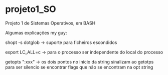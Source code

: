 # projeto1_SO
Projeto 1 de Sistemas Operativos, em BASH

Algumas explicações my guy:

shopt -s dotglob -> suporte para ficheiros escondidos

export LC_ALL=c -> para o processo ser independente do local do processo

getopts ":xxx" -> os dois pontos no inicio da string sinalizam ao getotps para ser silencio se encontrar 
flags que não se encontram na opt string
